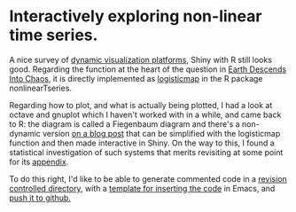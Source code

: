 # Interactively exploring non-linear time series.

A nice survey of [dynamic visualization platforms](https://appsilon.com/dash-vs-shiny/), Shiny with R still
looks good. Regarding the function at the heart of the question in
[Earth Descends Into Chaos](https://www.msn.com/en-us/weather/topstories/physicists-warn-earth-could-feasibly-descend-into-chaos/ar-AA1jqRUs?ocid=winp2fptaskbar&cvid=a876cef1a3d441cadbaa15e8bf522117&ei=35), it is directly implemented as [logisticmap](https://search.r-project.org/CRAN/refmans/nonlinearTseries/html/logisticMap.html)
in the R package nonlinearTseries.

Regarding how to plot, and what is actually being plotted, I had a
look at octave and gnuplot which I haven't worked with in a while, and
came back to R: the diagram is called a Fiegenbaum diagram and there's
a non-dynamic version [on a blog post](https://www.magesblog.com/post/2012-03-17-logistic-map-feigenbaum-diagram/) that can be simplified with the
logisticmap function and then made interactive in Shiny. On the way to
this, I found a statistical investigation of such systems that merits
revisiting at some point for its [appendix](https://www.researchgate.net/figure/Comparison-of-different-nonlinear-methods-for-time-series-generated-by-logistic-map-For_fig5_332873823).

To do this right, I'd like to be able to generate commented code in a
[revision controlled directory](https://www.codecademy.com/learn/learn-git), with a [template for inserting the code](https://dataviz.shef.ac.uk/blog/05/02/2021/Shiny-Template) in
Emacs, and [push it to github.](https://gist.github.com/mindplace/b4b094157d7a3be6afd2c96370d39fad)

